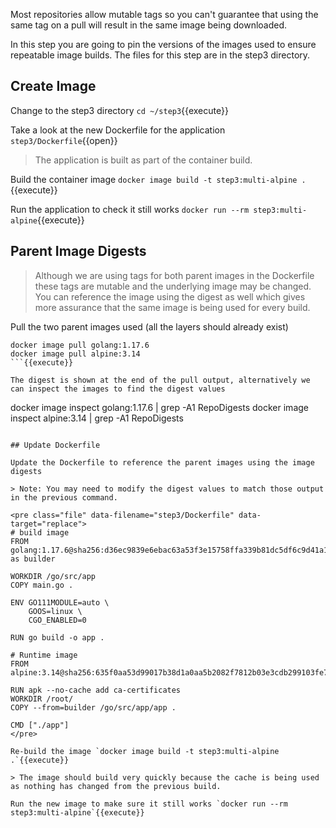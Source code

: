 Most repositories allow mutable tags so you can't guarantee that using the same tag on a pull will result in the same image being downloaded.

In this step you are going to pin the versions of the images used to ensure repeatable image builds. The files for this step are in the step3 directory.

## Create Image

Change to the step3 directory `cd ~/step3`{{execute}}

Take a look at the new Dockerfile for the application `step3/Dockerfile`{{open}}

> The application is built as part of the container build.

Build the container image `docker image build -t step3:multi-alpine .`{{execute}}

Run the application to check it still works `docker run --rm step3:multi-alpine`{{execute}}

## Parent Image Digests

> Although we are using tags for both parent images in the Dockerfile these tags are mutable and the underlying image may be changed. You can reference the image using the digest as well which gives more assurance that the same image is being used for every build.

Pull the two parent images used (all the layers should already exist)

```
docker image pull golang:1.17.6
docker image pull alpine:3.14
```{{execute}}

The digest is shown at the end of the pull output, alternatively we can inspect the images to find the digest values

```
docker image inspect golang:1.17.6 | grep -A1 RepoDigests
docker image inspect alpine:3.14 | grep -A1 RepoDigests
```{{execute}}

## Update Dockerfile

Update the Dockerfile to reference the parent images using the image digests

> Note: You may need to modify the digest values to match those output in the previous command.

<pre class="file" data-filename="step3/Dockerfile" data-target="replace">
# build image
FROM golang:1.17.6@sha256:d36ec9839e6ebac63a53f3e15758ffa339b81dc5df6c9d41a18a3f9302bd0d90 as builder

WORKDIR /go/src/app
COPY main.go .

ENV GO111MODULE=auto \
    GOOS=linux \
    CGO_ENABLED=0

RUN go build -o app .

# Runtime image
FROM alpine:3.14@sha256:635f0aa53d99017b38d1a0aa5b2082f7812b03e3cdb299103fe77b5c8a07f1d2

RUN apk --no-cache add ca-certificates
WORKDIR /root/
COPY --from=builder /go/src/app/app .

CMD ["./app"]
</pre>

Re-build the image `docker image build -t step3:multi-alpine .`{{execute}}

> The image should build very quickly because the cache is being used as nothing has changed from the previous build.

Run the new image to make sure it still works `docker run --rm step3:multi-alpine`{{execute}}